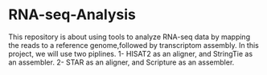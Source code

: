 # RNA-seq-Analysis
This repository is about using tools to analyze RNA-seq data by mapping the reads to a reference genome,followed by transcriptom assembly.
In this project, we will use two piplines. 
  1-  HISAT2 as an aligner, and StringTie as an assembler.
  2-  STAR as an aligner, and Scripture as an assembler. 
